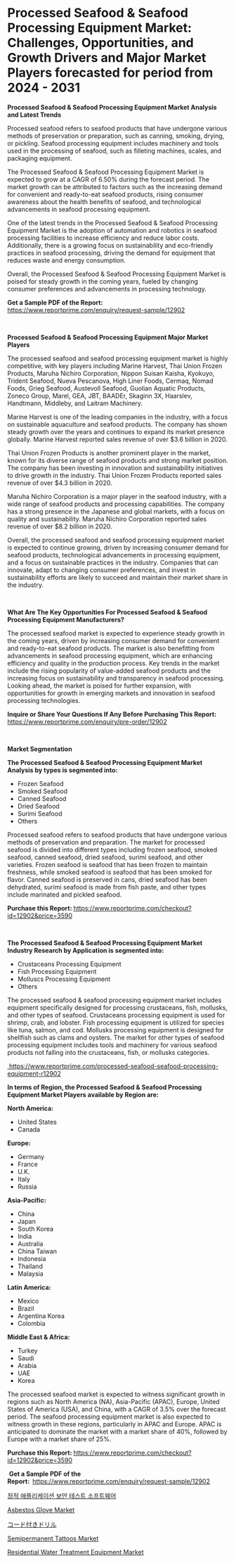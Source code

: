 <p><h1>Processed Seafood & Seafood Processing Equipment Market: Challenges, Opportunities, and Growth Drivers and Major Market Players forecasted for period from 2024 - 2031</h1></p><p><strong>Processed Seafood & Seafood Processing Equipment Market Analysis and Latest Trends</strong></p>
<p><p>Processed seafood refers to seafood products that have undergone various methods of preservation or preparation, such as canning, smoking, drying, or pickling. Seafood processing equipment includes machinery and tools used in the processing of seafood, such as filleting machines, scales, and packaging equipment.</p><p>The Processed Seafood & Seafood Processing Equipment Market is expected to grow at a CAGR of 6.50% during the forecast period. The market growth can be attributed to factors such as the increasing demand for convenient and ready-to-eat seafood products, rising consumer awareness about the health benefits of seafood, and technological advancements in seafood processing equipment.</p><p>One of the latest trends in the Processed Seafood & Seafood Processing Equipment Market is the adoption of automation and robotics in seafood processing facilities to increase efficiency and reduce labor costs. Additionally, there is a growing focus on sustainability and eco-friendly practices in seafood processing, driving the demand for equipment that reduces waste and energy consumption.</p><p>Overall, the Processed Seafood & Seafood Processing Equipment Market is poised for steady growth in the coming years, fueled by changing consumer preferences and advancements in processing technology.</p></p>
<p><strong>Get a Sample PDF of the Report:&nbsp;</strong> <a href="https://www.reportprime.com/enquiry/request-sample/12902">https://www.reportprime.com/enquiry/request-sample/12902</a></p>
<p>&nbsp;</p>
<p><strong>Processed Seafood & Seafood Processing Equipment Major Market Players</strong></p>
<p><p>The processed seafood and seafood processing equipment market is highly competitive, with key players including Marine Harvest, Thai Union Frozen Products, Maruha Nichiro Corporation, Nippon Suisan Kaisha, Kyokuyo, Trident Seafood, Nueva Pescanova, High Liner Foods, Cermaq, Nomad Foods, Grieg Seafood, Austevoll Seafood, Guolian Aquatic Products, Zoneco Group, Marel, GEA, JBT, BAADEr, Skaginn 3X, Haarslev, Handtmann, Middleby, and Laitram Machinery.</p><p>Marine Harvest is one of the leading companies in the industry, with a focus on sustainable aquaculture and seafood products. The company has shown steady growth over the years and continues to expand its market presence globally. Marine Harvest reported sales revenue of over $3.6 billion in 2020.</p><p>Thai Union Frozen Products is another prominent player in the market, known for its diverse range of seafood products and strong market position. The company has been investing in innovation and sustainability initiatives to drive growth in the industry. Thai Union Frozen Products reported sales revenue of over $4.3 billion in 2020.</p><p>Maruha Nichiro Corporation is a major player in the seafood industry, with a wide range of seafood products and processing capabilities. The company has a strong presence in the Japanese and global markets, with a focus on quality and sustainability. Maruha Nichiro Corporation reported sales revenue of over $8.2 billion in 2020.</p><p>Overall, the processed seafood and seafood processing equipment market is expected to continue growing, driven by increasing consumer demand for seafood products, technological advancements in processing equipment, and a focus on sustainable practices in the industry. Companies that can innovate, adapt to changing consumer preferences, and invest in sustainability efforts are likely to succeed and maintain their market share in the industry.</p></p>
<p>&nbsp;</p>
<p><strong>What Are The Key Opportunities For Processed Seafood & Seafood Processing Equipment Manufacturers?</strong></p>
<p><p>The processed seafood market is expected to experience steady growth in the coming years, driven by increasing consumer demand for convenient and ready-to-eat seafood products. The market is also benefitting from advancements in seafood processing equipment, which are enhancing efficiency and quality in the production process. Key trends in the market include the rising popularity of value-added seafood products and the increasing focus on sustainability and transparency in seafood processing. Looking ahead, the market is poised for further expansion, with opportunities for growth in emerging markets and innovation in seafood processing technologies.</p></p>
<p><strong>Inquire or Share Your Questions If Any Before Purchasing This Report:</strong> <a href="https://www.reportprime.com/enquiry/pre-order/12902">https://www.reportprime.com/enquiry/pre-order/12902</a></p>
<p>&nbsp;</p>
<p><strong>Market Segmentation</strong></p>
<p><strong>The Processed Seafood & Seafood Processing Equipment Market Analysis by types is segmented into:</strong></p>
<p><ul><li>Frozen Seafood</li><li>Smoked Seafood</li><li>Canned Seafood</li><li>Dried Seafood</li><li>Surimi Seafood</li><li>Others</li></ul></p>
<p><p>Processed seafood refers to seafood products that have undergone various methods of preservation and preparation. The market for processed seafood is divided into different types including frozen seafood, smoked seafood, canned seafood, dried seafood, surimi seafood, and other varieties. Frozen seafood is seafood that has been frozen to maintain freshness, while smoked seafood is seafood that has been smoked for flavor. Canned seafood is preserved in cans, dried seafood has been dehydrated, surimi seafood is made from fish paste, and other types include marinated and pickled seafood.</p></p>
<p><strong>Purchase this Report:&nbsp;</strong><a href="https://www.reportprime.com/checkout?id=12902&price=3590">https://www.reportprime.com/checkout?id=12902&price=3590</a></p>
<p>&nbsp;</p>
<p><strong>The Processed Seafood & Seafood Processing Equipment Market Industry Research by Application is segmented into:</strong></p>
<p><ul><li>Crustaceans Processing Equipment</li><li>Fish Processing Equipment</li><li>Molluscs Processing Equipment</li><li>Others</li></ul></p>
<p><p>The processed seafood & seafood processing equipment market includes equipment specifically designed for processing crustaceans, fish, mollusks, and other types of seafood. Crustaceans processing equipment is used for shrimp, crab, and lobster. Fish processing equipment is utilized for species like tuna, salmon, and cod. Mollusks processing equipment is designed for shellfish such as clams and oysters. The market for other types of seafood processing equipment includes tools and machinery for various seafood products not falling into the crustaceans, fish, or mollusks categories.</p></p>
<p><a href="https://www.reportprime.com/processed-seafood-seafood-processing-equipment-r12902">&nbsp;https://www.reportprime.com/processed-seafood-seafood-processing-equipment-r12902</a></p>
<p><strong>In terms of Region, the Processed Seafood & Seafood Processing Equipment Market Players available by Region are:</strong></p>
<p>
    <p> <strong> North America: </strong>
        <ul>
            <li>United States</li>
            <li>Canada</li>
        </ul>
        </p> 
    <p> <strong> Europe: </strong>
        <ul>
            <li>Germany</li>
            <li>France</li>
            <li>U.K.</li>
            <li>Italy</li>
            <li>Russia</li>
        </ul>
        </p> 
    <p> <strong> Asia-Pacific: </strong>
        <ul>
            <li>China</li>
            <li>Japan</li>
            <li>South Korea</li>
            <li>India</li>
            <li>Australia</li>
            <li>China Taiwan</li>
            <li>Indonesia</li>
            <li>Thailand</li>
            <li>Malaysia</li>
        </ul>
        </p> 
    <p> <strong> Latin America: </strong>
        <ul>
            <li>Mexico</li>
            <li>Brazil</li>
            <li>Argentina Korea</li>
            <li>Colombia</li>
        </ul>
        </p> 
    <p> <strong> Middle East & Africa: </strong>
        <ul>
            <li>Turkey</li>
            <li>Saudi</li>
            <li>Arabia</li>
            <li>UAE</li>
            <li>Korea</li>
        </ul>
    </p>
    </p>
<p><p>The processed seafood market is expected to witness significant growth in regions such as North America (NA), Asia-Pacific (APAC), Europe, United States of America (USA), and China, with a CAGR of 3.5% over the forecast period. The seafood processing equipment market is also expected to witness growth in these regions, particularly in APAC and Europe. APAC is anticipated to dominate the market with a market share of 40%, followed by Europe with a market share of 25%.</p></p>
<p><strong>Purchase this Report: </strong><a href="https://www.reportprime.com/checkout?id=12902&price=3590">https://www.reportprime.com/checkout?id=12902&price=3590</a></p>
<p>&nbsp;<strong>Get a Sample PDF of the Report:&nbsp;&nbsp;</strong><a href="https://www.reportprime.com/enquiry/request-sample/12902">https://www.reportprime.com/enquiry/request-sample/12902</a></p>
<p><strong></strong></p>
<p><p><a href="https://github.com/sougarounis/Market-Research-Report-List-4/blob/main/641731071966.md">정적 애플리케이션 보안 테스트 소프트웨어</a></p><p><a href="https://www.linkedin.com/pulse/asbestos-glove-market-trends-analysis-forecasted-period-2024-2031-tvvtf?trackingId=wgDhVoXDxlrVNj4xid3J%2BQ%3D%3D">Asbestos Glove Market</a></p><p><a href="https://github.com/CloydAbbott2023/Market-Research-Report-List-1/blob/main/374075476090.md">コード付きドリル</a></p><p><a href="https://www.linkedin.com/pulse/semipermanent-tattoos-market-size-cagr-trends-2024-2030-ometrios-limjf?trackingId=JRM1hAkZq7CqcTQUlnqbhg%3D%3D">Semipermanent Tattoos Market</a></p><p><a href="https://github.com/RichRobinson5/Market-Research-Report-List-5/blob/main/residential-water-treatment-equipment-market.md">Residential Water Treatment Equipment Market</a></p></p>